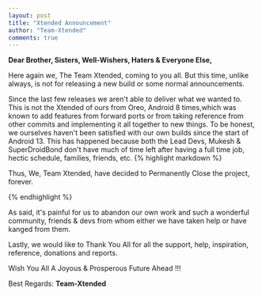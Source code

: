 ```yaml
---
layout: post
title: "Xtended Announcement"
author: "Team-Xtended"
comments: true
---
```

**Dear Brother, Sisters, Well-Wishers, Haters & Everyone Else,**

Here again we, The Team Xtended, coming to you all. But this time, unlike always, 
is not for releasing a new build or some normal announcements.

Since the last few releases we aren't able to deliver what we wanted to. This is 
not the Xtended of ours from Oreo, Android 8 times,which was known to add features
from forward ports or from taking reference from other commits and implementing it 
all together to new things. To be honest, we ourselves haven't been satisfied with 
our own builds since the start of Android 13. This has happened because both the 
Lead Devs, Mukesh & SuperDroidBond don't have much of time left after having a full 
time job, hectic schedule, families, friends, etc. 
{% highlight markdown %}

Thus, We, Team Xtended, have decided to Permanently Close the project, forever.

{% endhighlight %}

As said, it's painful for us to abandon our own work and such a wonderful community, 
friends & devs from whom either we have taken help or have kanged from them.

Lastly, we would like to Thank You All for all the support, help, inspiration, 
reference, donations and reports.

Wish You All A Joyous & Prosperous Future Ahead !!!

Best Regards:
**Team-Xtended**
